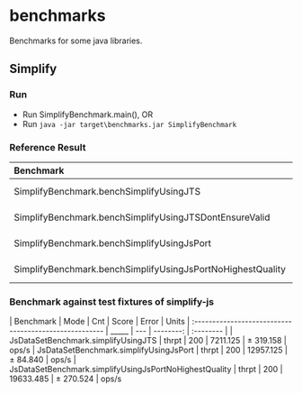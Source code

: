 # benchmarks
Benchmarks for some java libraries.

## Simplify

### Run

- Run SimplifyBenchmark.main(), OR
- Run `java -jar target\benchmarks.jar SimplifyBenchmark`

### Reference Result

| Benchmark                                                  |  Mode  | Cnt |   Score | Error   | Units |
| :--------------------------------------------------------- | ------ | --- | ------: | :------ | ----- |
| SimplifyBenchmark.benchSimplifyUsingJTS                    | thrpt  | 200 | 36.460  | ± 0.234 | ops/s |
| SimplifyBenchmark.benchSimplifyUsingJTSDontEnsureValid     | thrpt  | 200 | 38.073  | ± 0.151 | ops/s |
| SimplifyBenchmark.benchSimplifyUsingJsPort                 | thrpt  | 200 | 55.067  | ± 0.136 | ops/s |
| SimplifyBenchmark.benchSimplifyUsingJsPortNoHighestQuality | thrpt  | 200 | 345.519 | ± 2.916 | ops/s |

### Benchmark against test fixtures of simplify-js

| Benchmark                                              |  Mode | Cnt |     Score |     Error | Units
| :----------------------------------------------------- | _____ | --- | --------: | :-------- |
| JsDataSetBenchmark.simplifyUsingJTS                    | thrpt | 200 |  7211.125 | ± 319.158 | ops/s
| JsDataSetBenchmark.simplifyUsingJsPort                 | thrpt | 200 | 12957.125 | ±  84.840 | ops/s
| JsDataSetBenchmark.simplifyUsingJsPortNoHighestQuality | thrpt | 200 | 19633.485 | ± 270.524 | ops/s
